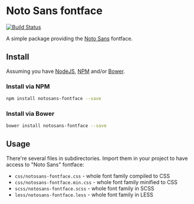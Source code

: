 # Noto Sans fontface

[![Build Status](https://travis-ci.org/GreatWizard/notosans-fontface.svg?branch=master)](https://travis-ci.org/GreatWizard/notosans-fontface)

A simple package providing the [Noto Sans](http://www.google.com/fonts/specimen/Noto+Sans) fontface.

## Install

Assuming you have [NodeJS](http://nodejs.org/), [NPM](https://www.npmjs.com/) and/or [Bower](http://bower.io/).

### Install via NPM

```sh
npm install notosans-fontface --save
```

### Install via Bower

```sh
bower install notosans-fontface --save
```

## Usage

There're several files in subdirectories. Import them in your project to have access to "Noto Sans" fontface:

* `css/notosans-fontface.css` - whole font family compiled to CSS
* `css/notosans-fontface.min.css` - whole font family minified to CSS
* `scss/notosans-fontface.scss` - whole font family in SCSS
* `less/notosans-fontface.less` - whole font family in LESS

